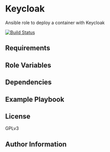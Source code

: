 
Keycloak
=======

Ansible role to deploy a container with Keycloak

[![Build Status](https://travis-ci.org/integr8/ansible-role-jenkins.svg?branch=development)](https://travis-ci.org/integr8/ansible-role-jenkins)

Requirements
------------

Role Variables
--------------

Dependencies
------------

Example Playbook
----------------

License
-------

GPLv3

Author Information
------------------


